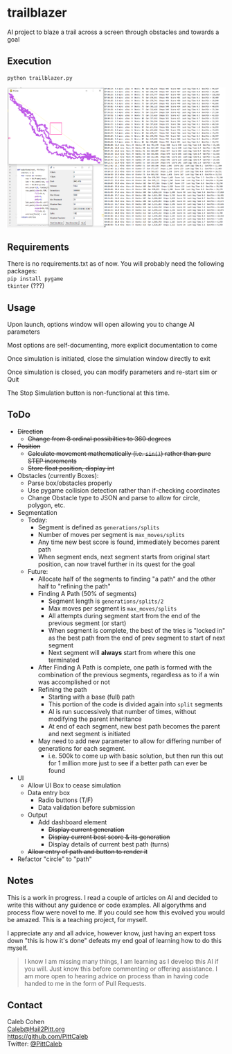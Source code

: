 # trailblazer
AI project to blaze a trail across a screen through obstacles and towards a goal

## Execution
```bash
python trailblazer.py
```

![Screenshot](trailblazer-screenshot.png)


## Requirements
There is no requirements.txt as of now.  You will probably need the following packages:  
`pip install pygame`  
`tkinter` (???)


## Usage
Upon launch, options window will open allowing you to change AI parameters

Most options are self-documenting, more explicit documentation to come

Once simulation is initiated, close the simulation window directly to exit

Once simulation is closed, you can modify parameters and re-start sim or Quit

The Stop Simulation button is non-functional at this time.

## ToDo
* ~~Direction~~
  * ~~Change from 8 ordinal possibilties to 360 degrees~~
* ~~Position~~
  * ~~Calculate movement mathematically (i.e. `sin()`) rather than pure STEP increments~~
  * ~~Store float position, display int~~
* Obstacles (currently Boxes):
  * Parse box/obstacles properly
  * Use pygame collision detection rather than if-checking coordinates
  * Change Obstacle type to JSON and parse to allow for circle, polygon, etc.
* Segmentation
  * Today:
    * Segment is defined as `generations/splits`
    * Number of moves per segment is `max_moves/splits`
    * Any time new best score is found, immediately becomes parent path
    * When segment ends, next segment starts from original start position, can now travel further in its quest for the goal
  * Future:
    * Allocate half of the segments to finding "a path" and the other half to "refining the path"
    * Finding A Path (50% of segments)
      * Segment length is `generations/splits/2`
      * Max moves per segment is `max_moves/splits`
      * All attempts during segment start from the end of the previous segment (or start)
      * When segment is complete, the best of the tries is "locked in" as the best path from the end of prev segment to start of next segment
      * Next segment will **always** start from where this one terminated
    * After Finding A Path is complete, one path is formed with the combination of the previous segments, regardless as to if a win was accomplished or not
    * Refining the path
      * Starting with a base (full) path
      * This portion of the code is divided again into `split` segments
      * AI is run successively that number of times, without modifying the parent inheritance
      * At end of each segment, new best path becomes the parent and next segment is initiated
    * May need to add new parameter to allow for differing number of generations for each segment.
      * i.e. 500k to come up with basic solution, but then run this out for 1 million more just to see if a better path can ever be found
* UI
  * Allow UI Box to cease simulation
  * Data entry box
    * Radio buttons (T/F)
    * Data validation before submission
  * Output
    * Add dashboard element
      * ~~Display current generation~~
      * ~~Display current best score & its generation~~
      * Display details of current best path (turns)
  * ~~Allow entry of path and button to render it~~
* Refactor "circle" to "path"

## Notes
This is a work in progress.  I read a couple of articles on AI and decided to write this without any guidence or code examples.  All algorythms and process flow were novel to me.  If you could see how this evolved you would be amazed.  This is a teaching project, for myself.

I appreciate any and all advice, however know, just having an expert toss down "this is how it's done" defeats my end goal of learning how to do this myself.

>I know I am missing many things, I am learning as I develop this AI if you will.  Just know this before commenting or offering assistance.  I am more open to hearing advice on process than in having code handed to me in the form of Pull Requests.

## Contact
Caleb Cohen  
Caleb@Hail2Pitt.org  
https://github.com/PittCaleb  
Twitter: [@PittCaleb](https://www.twitter.com/PittCaleb)


  